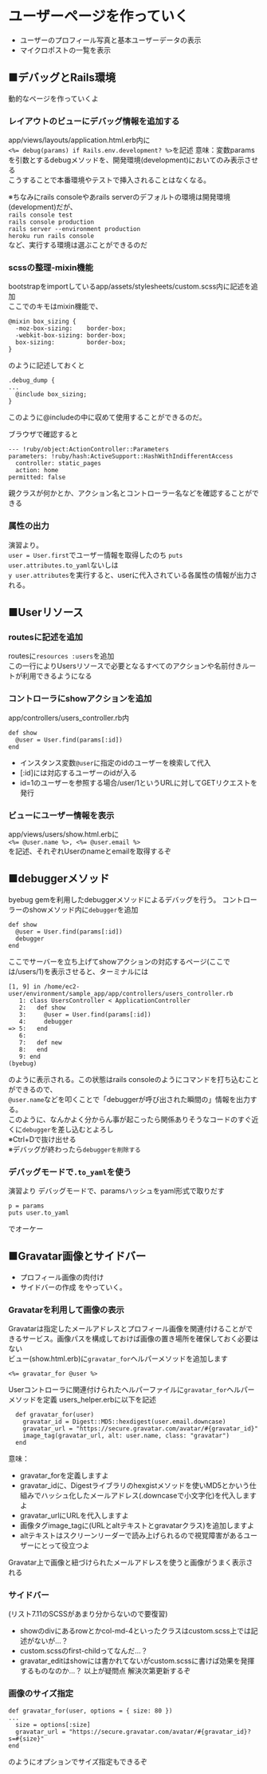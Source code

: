 # ユーザーページを作っていく
- ユーザーのプロフィール写真と基本ユーザーデータの表示
- マイクロポストの一覧を表示

## ■デバッグとRails環境
動的なページを作っていくよ
### レイアウトのビューにデバッグ情報を追加する
app/views/layouts/application.html.erb内に  
```<%= debug(params) if Rails.env.development? %>```を記述
意味：変数paramsを引数とするdebugメソッドを、開発環境(development)においてのみ表示させる  
こうすることで本番環境やテストで挿入されることはなくなる。

※ちなみにrails consoleやあrails serverのデフォルトの環境は開発環境(development)だが、  
```rails console test```  
```rails console production```  
```rails server --environment production```  
```heroku run rails console```  
など、実行する環境は選ぶことができるのだ  

### scssの整理-mixin機能
bootstrapをimportしているapp/assets/stylesheets/custom.scss内に記述を追加  
ここでのキモはmixin機能で、
```
@mixin box_sizing {
  -moz-box-sizing:    border-box;
  -webkit-box-sizing: border-box;
  box-sizing:         border-box;
}
```

のように記述しておくと  
```
.debug_dump {
...
  @include box_sizing;
}
```
このように@includeの中に収めて使用することができるのだ。  

ブラウザで確認すると
```
--- !ruby/object:ActionController::Parameters
parameters: !ruby/hash:ActiveSupport::HashWithIndifferentAccess
  controller: static_pages
  action: home
permitted: false
```
親クラスが何かとか、アクション名とコントローラー名などを確認することができる  

### 属性の出力
演習より。  
```user = User.first```でユーザー情報を取得したのち
```puts user.attributes.to_yaml```ないしは  
```y user.attributes```を実行すると、userに代入されている各属性の情報が出力される。

## ■Userリソース

### routesに記述を追加
routesに```resources :users```を追加  
この一行によりUsersリソースで必要となるすべてのアクションや名前付きルートが利用できるようになる  

### コントローラにshowアクションを追加
app/controllers/users_controller.rb内
```
def show
  @user = User.find(params[:id])
end
```
- インスタンス変数```@user```に指定のidのユーザーを検索して代入  
- [:id]には対応するユーザーのidが入る  
- id=1のユーザーを参照する場合/user/1というURLに対してGETリクエストを発行  

### ビューにユーザー情報を表示
app/views/users/show.html.erbに  
```<%= @user.name %>, <%= @user.email %>```  
を記述、それぞれUserのnameとemailを取得するぞ  

## ■debuggerメソッド
byebug gemを利用したdebuggerメソッドによるデバッグを行う。
コントローラーのshowメソッド内に```debugger```を追加
```
def show
  @user = User.find(params[:id])
  debugger
end
```
ここでサーバーを立ち上げてshowアクションの対応するページ(ここでは/users/1)を表示させると、ターミナルには
```
[1, 9] in /home/ec2-user/environment/sample_app/app/controllers/users_controller.rb
   1: class UsersController < ApplicationController
   2:   def show
   3:     @user = User.find(params[:id])
   4:     debugger
=> 5:   end
   6:   
   7:   def new
   8:   end
   9: end
(byebug) 
```
のように表示される。この状態はrails consoleのようにコマンドを打ち込むことができるので、  
```@user.name```などを叩くことで「debuggerが呼び出された瞬間の」情報を出力する。  
このように、なんかよく分からん事が起こったら関係ありそうなコードのすぐ近くに```debugger```を差し込むとよろし  
※Ctrl+Dで抜け出せる  
※デバッグが終わったら```debuggerを削除する```  

### デバッグモードで```.to_yaml```を使う
演習より
デバッグモードで、paramsハッシュをyaml形式で取りだす
```
p = params
puts user.to_yaml
```
でオーケー

## ■Gravatar画像とサイドバー
- プロフィール画像の肉付け
- サイドバーの作成
をやっていく。

### Gravatarを利用して画像の表示
Gravatarは指定したメールアドレスとプロフィール画像を関連付けることができるサービス。画像パスを構成しておけば画像の置き場所を確保しておく必要はない  
ビュー(show.html.erb)に```gravatar_for```ヘルパーメソッドを追加します
```
<%= gravatar_for @user %>
```

Userコントローラに関連付けられたヘルパーファイルに```gravatar_for```ヘルパーメソッドを定義
users_helper.erbに以下を記述
```
  def gravatar_for(user)
    gravatar_id = Digest::MD5::hexdigest(user.email.downcase)
    gravatar_url = "https://secure.gravatar.com/avatar/#{gravatar_id}"
    image_tag(gravatar_url, alt: user.name, class: "gravatar")
  end
```
意味：
- gravatar_forを定義しますよ
- gravatar_idに、Digestライブラリのhexgistメソッドを使いMD5とかいう仕組みでハッシュ化したメールアドレス(.downcaseで小文字化)を代入しますよ
- gravatar_urlにURLを代入しますよ
- 画像タグimage_tagに(URLとaltテキストとgravatarクラス)を追加しますよ
 - altテキストはスクリーンリーダーで読み上げられるので視覚障害があるユーザーにとって役立つよ

Gravatar上で画像と紐づけられたメールアドレスを使うと画像がうまく表示される

### サイドバー
(リスト7.11のSCSSがあまり分からないので要復習)
- showのdivにあるrowとかcol-md-4といったクラスはcustom.scss上では記述がないが…？
- custom.scssのfirst-childってなんだ…？
- gravatar_editはshowには書かれてないがcustom.scssに書けば効果を発揮するものなのか…？
以上が疑問点 解決次第更新するぞ  


### 画像のサイズ指定
```
def gravatar_for(user, options = { size: 80 })
...
  size = options[:size]
  gravatar_url = "https://secure.gravatar.com/avatar/#{gravatar_id}?s=#{size}"
end
```
のようにオプションでサイズ指定もできるぞ


